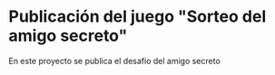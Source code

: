 <h1> Publicación del juego "Sorteo del amigo secreto" </h1>

<p> En este proyecto se publica el desafio del amigo secreto </p>
